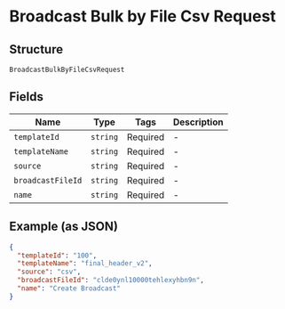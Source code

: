 
# Broadcast Bulk by File Csv Request

## Structure

`BroadcastBulkByFileCsvRequest`

## Fields

| Name | Type | Tags | Description |
|  --- | --- | --- | --- |
| `templateId` | `string` | Required | - |
| `templateName` | `string` | Required | - |
| `source` | `string` | Required | - |
| `broadcastFileId` | `string` | Required | - |
| `name` | `string` | Required | - |

## Example (as JSON)

```json
{
  "templateId": "100",
  "templateName": "final_header_v2",
  "source": "csv",
  "broadcastFileId": "clde0ynl10000tehlexyhbn9n",
  "name": "Create Broadcast"
}
```

